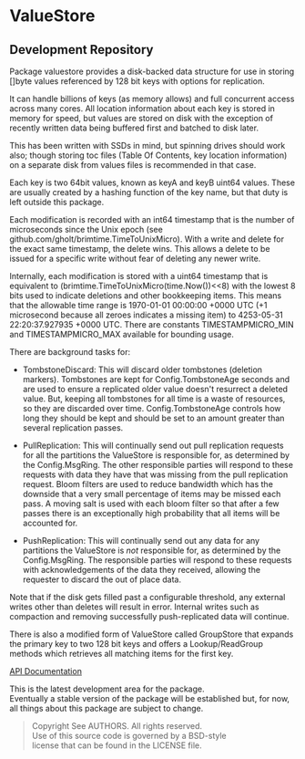 # ValueStore
## Development Repository

Package valuestore provides a disk-backed data structure for use in storing
[]byte values referenced by 128 bit keys with options for replication.

It can handle billions of keys (as memory allows) and full concurrent access
across many cores. All location information about each key is stored in memory
for speed, but values are stored on disk with the exception of recently written
data being buffered first and batched to disk later.

This has been written with SSDs in mind, but spinning drives should work also;
though storing toc files (Table Of Contents, key location information) on a
separate disk from values files is recommended in that case.

Each key is two 64bit values, known as keyA and keyB uint64 values. These are
usually created by a hashing function of the key name, but that duty is left
outside this package.

Each modification is recorded with an int64 timestamp that is the number of
microseconds since the Unix epoch (see
github.com/gholt/brimtime.TimeToUnixMicro). With a write and delete for the
exact same timestamp, the delete wins. This allows a delete to be issued for a
specific write without fear of deleting any newer write.

Internally, each modification is stored with a uint64 timestamp that is
equivalent to (brimtime.TimeToUnixMicro(time.Now())<<8) with the lowest 8 bits
used to indicate deletions and other bookkeeping items. This means that the
allowable time range is 1970-01-01 00:00:00 +0000 UTC (+1 microsecond because
all zeroes indicates a missing item) to 4253-05-31 22:20:37.927935 +0000 UTC.
There are constants TIMESTAMPMICRO_MIN and TIMESTAMPMICRO_MAX available for
bounding usage.

There are background tasks for:

* TombstoneDiscard: This will discard older tombstones (deletion markers).
Tombstones are kept for Config.TombstoneAge seconds and are used to ensure a
replicated older value doesn't resurrect a deleted value. But, keeping all
tombstones for all time is a waste of resources, so they are discarded over
time. Config.TombstoneAge controls how long they should be kept and should be
set to an amount greater than several replication passes.

* PullReplication: This will continually send out pull replication requests
for all the partitions the ValueStore is responsible for, as determined by the
Config.MsgRing. The other responsible parties will respond to these requests
with data they have that was missing from the pull replication request. Bloom
filters are used to reduce bandwidth which has the downside that a very small
percentage of items may be missed each pass. A moving salt is used with each
bloom filter so that after a few passes there is an exceptionally high
probability that all items will be accounted for.

* PushReplication: This will continually send out any data for any
partitions the ValueStore is *not* responsible for, as determined by the
Config.MsgRing. The responsible parties will respond to these requests with
acknowledgements of the data they received, allowing the requester to discard
the out of place data.

Note that if the disk gets filled past a configurable threshold, any external
writes other than deletes will result in error. Internal writes such as
compaction and removing successfully push-replicated data will continue.

There is also a modified form of ValueStore called GroupStore that expands the
primary key to two 128 bit keys and offers a Lookup/ReadGroup methods which
retrieves all matching items for the first key.

[API Documentation](http://godoc.org/github.com/gholt/valuestore)

This is the latest development area for the package.  
Eventually a stable version of the package will be established but, for now,
all things about this package are subject to change.

> Copyright See AUTHORS. All rights reserved.  
> Use of this source code is governed by a BSD-style  
> license that can be found in the LICENSE file.
